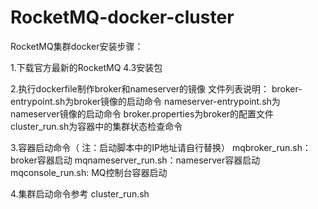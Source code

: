 # RocketMQ-docker-cluster
RocketMQ集群docker安装步骤：

1.下载官方最新的RocketMQ 4.3安装包

2.执行dockerfile制作broker和nameserver的镜像
文件列表说明：
broker-entrypoint.sh为broker镜像的启动命令
nameserver-entrypoint.sh为nameserver镜像的启动命令
broker.properties为broker的配置文件
cluster_run.sh为容器中的集群状态检查命令

3.容器启动命令（ 注：启动脚本中的IP地址请自行替换）
mqbroker_run.sh：broker容器启动
mqnameserver_run.sh：nameserver容器启动
mqconsole_run.sh: MQ控制台容器启动

4.集群启动命令参考
cluster_run.sh
